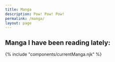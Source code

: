 ```yaml
---
title: Manga
description: Pow! Pow! Pow!
permalink: /manga/
layout: page
---
```


## Manga I have been reading lately:

{% include "components/currentManga.njk" %}

